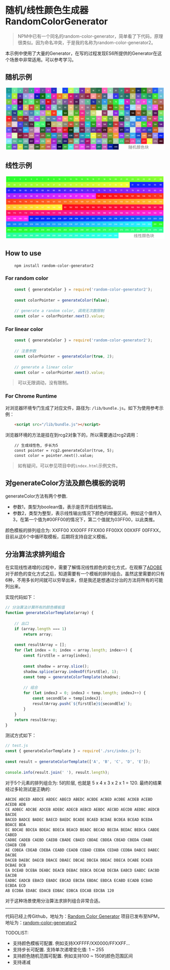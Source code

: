 # 随机/线性颜色生成器 RandomColorGenerator

> NPM中已有一个同名的random-color-generator，简单看了下代码，原理很类似。因为命名冲突，于是我的名称为random-color-generator2。

本示例中使用了大量的Generator，在写的过程发现ES6所提供的Generator在这个场景中非常适用。可以参考学习。

## 随机示例
![](./assets/random.png)

## 线性示例
![](./assets/linear.png)

## How to use
```
    npm install random-color-generator2
```
### For random color
```javascript
    const { generateColor } = require('random-color-generator2');

    const colorPointer = generateColor(false);

    // generate a random color, 调用无次数限制
    const color = colorPointer.next().value;
```

### For linear color
```javascript
    const { generateColor } = require('random-color-generator2');

    // 注意参数
    const colorPointer = generateColor(true, 2);

    // generate a linear color
    const color = colorPointer.next().value;
```

 > 可以无限调动，没有限制。

### For Chrome Runtime

对浏览器环境专门生成了对应文件，路径为: ```/lib/bundle.js```。如下为使用参考示例：
```html
    <script src="/lib/bundle.js"></script>
```

浏览器环境的方法是挂在到rcg2对象下的，所以需要通过rcg2调用：

```
    // 生成线性色, 步长为5
    const pointer = rcg2.generateColor(true, 5);
    const color = pointer.next().value;
```

 > 如有疑问，可以参见项目中的```index.html```示例文件。

## 对generateColor方法及颜色模板的说明
generateColor方法有两个参数.

 - 参数1，类型为boolean值，表示是否开启线性输出。
 - 参数2，类型为整型，表示线性输出情况下颜色的增量区间。例如这个值传入3，在第一个值为#00FF00的情况下，第二个值就为03FF00，以此类推。

颜色模板的排列组合为: XXFF00 XX00FF FFXX00 FF00XX 00XXFF 00FFXX，目前从这6个中循环取模板，后期将支持自定义模板。

## 分治算法求排列组合

在实现线性递增的过程中，需要了解情况线性颜色的变化方式，在观察了[ADOBE](https://color.adobe.com/create)对于颜色的变化方式之后，知道需要有一个模板的排列组合。虽然这里需要的只有6种，不用多长时间就可以穷举出来，但是我还是想通过分治的方法将所有的可能列出来。

实现代码如下：
```javascript
// 分治算法计算所有的颜色模板值
function generateColorTemplate(array) {

    // 出口
    if (array.length === 1)
        return array;

    const resultArray = [];
    for (let index = 0; index < array.length; index++) {
        const firstEle = array[index];

        const shadow = array.slice();
        shadow.splice(array.indexOf(firstEle), 1);
        const temp = generateColorTemplate(shadow);

        // 组合
        for (let indexJ = 0; indexJ < temp.length; indexJ++) {
            const secondEle = temp[indexJ];
            resultArray.push(`${firstEle}${secondEle}`);
        }
    }
    return resultArray;
}
```

测试方式如下：
```javascript
// test.js
const { generateColorTemplate } = require('./src/index.js');

const result = generateColorTemplate(['A', 'B', 'C', 'D', 'E']);

console.info(result.join(' '), result.length);
```

对于5个元素的排列组合为: 5的阶层, 也就是 5 x 4 x 3 x 2 x 1 = 120.
最终的结果经过多轮测试是正确的:
```
ABCDE ABCED ABDCE ABDEC ABECD ABEDC ACBDE ACBED ACDBE ACDEB ACEBD ACEDB ADB
CE ADBEC ADCBE ADCEB ADEBC ADECB AEBCD AEBDC AECBD AECDB AEDBC AEDCB BACDE 
BACED BADCE BADEC BAECD BAEDC BCADE BCAED BCDAE BCDEA BCEAD BCEDA BDACE BDA
EC BDCAE BDCEA BDEAC BDECA BEACD BEADC BECAD BECDA BEDAC BEDCA CABDE CABED 
CADBE CADEB CAEBD CAEDB CBADE CBAED CBDAE CBDEA CBEAD CBEDA CDABE CDAEB CDB
AE CDBEA CDEAB CDEBA CEABD CEADB CEBAD CEBDA CEDAB CEDBA DABCE DABEC DACBE 
DACEB DAEBC DAECB DBACE DBAEC DBCAE DBCEA DBEAC DBECA DCABE DCAEB DCBAE DCB
EA DCEAB DCEBA DEABC DEACB DEBAC DEBCA DECAB DECBA EABCD EABDC EACBD EACDB 
EADBC EADCB EBACD EBADC EBCAD EBCDA EBDAC EBDCA ECABD ECADB ECBAD ECBDA ECD
AB ECDBA EDABC EDACB EDBAC EDBCA EDCAB EDCBA 120
```

对于这种场景使用分治算法求排列组合非常合适。

----
代码已经上传Github，地址为：[Random Color Generator](https://github.com/sahadev/RandomColorGenerator.git)
项目已发布至NPM，地址为：[random-color-generator2](https://www.npmjs.com/package/random-color-generator2)

TODOLIST:
 - 支持颜色模板可配置. 例如支持XXFFFF/XX0000/FFXXFF...
 - 支持步长可配置. 支持单次递增变化值: 1 ~ 255
 - 支持颜色随机范围可配置. 例如支持100 ~ 150的颜色范围区间
 - 支持递减